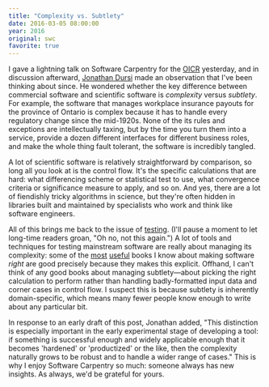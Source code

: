 ```yaml
---
title: "Complexity vs. Subtlety"
date: 2016-03-05 08:00:00
year: 2016
original: swc
favorite: true
---
```

I gave a lightning talk on Software Carpentry for the [OICR](http://oicr.on.ca/) yesterday,
and in discussion afterward,
[Jonathan Dursi](http://www.dursi.ca/) made an observation that I've been thinking about since.
He wondered whether the key difference between commercial software and scientific software
is *complexity* versus *subtlety*.
For example,
the software that manages workplace insurance payouts for the province of Ontario is complex because
it has to handle every regulatory change since the mid-1920s.
None of the its rules and exceptions are intellectually taxing,
but by the time you turn them into a service,
provide a dozen different interfaces for different business roles,
and make the whole thing fault tolerant,
the software is incredibly tangled.

A lot of scientific software is relatively straightforward by comparison,
so long all you look at is the control flow.
It's the specific calculations that are hard:
what differencing scheme or statistical test to use,
what convergence criteria or significance measure to apply,
and so on.
And yes,
there are a lot of fiendishly tricky algorithms in science,
but they're often hidden in libraries built and maintained by specialists
who work and think like software engineers.

All of this brings me back to the issue of [testing]({{site.baseurl}}/2014/10/30/why-we-dont-teach-testing/).
(I'll pause a moment to let long-time readers groan, "Oh no, not this again.")
A lot of tools and techniques for testing mainstream software
are really about managing its complexity:
some of the [most](http://www.amazon.com/Working-Effectively-Legacy-Michael-Feathers/dp/0131177052/)
[useful](http://www.amazon.com/Why-Programs-Fail-Second-Systematic/dp/0123745152/)
books I know about making software *right*
are good precisely because they makes this explicit.
Offhand,
I can't think of any good books about managing subtlety&mdash;about
picking the right calculation to perform
rather than handling badly-formatted input data
and corner cases in control flow.
I suspect this is because subtlety is inherently domain-specific,
which means many fewer people know enough to write about any particular bit.

In response to an early draft of this post,
Jonathan added,
"This distinction is especially important in the early experimental stage of developing a tool:
if something is successful enough and widely applicable enough that it becomes 'hardened' or 'productized' or the like,
then the complexity naturally grows to be robust and to handle a wider range of cases."
This is why I enjoy Software Carpentry so much:
someone always has new insights.
As always,
we'd be grateful for yours.
